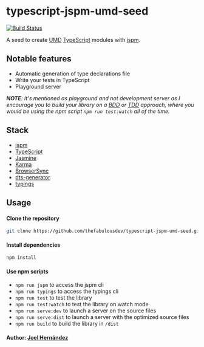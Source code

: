 # typescript-jspm-umd-seed
[![Build Status](https://travis-ci.org/thefabulousdev/typescript-jspm-umd-seed.svg?branch=master)](https://travis-ci.org/thefabulousdev/typescript-jspm-umd-seed)

A seed to create [UMD](https://github.com/umdjs/umd) [TypeScript](https://www.typescriptlang.org/) modules with [jspm](http://jspm.io/).

## Notable features

* Automatic generation of type declarations file
* Write your tests in TypeScript
* Playground server

***NOTE**: It's mentioned as playground and not development server as I encourage you to build your library on a [BDD](https://en.wikipedia.org/wiki/Behavior-driven_development) or [TDD](https://en.wikipedia.org/wiki/Test-driven_development) approach, where you would be using the npm script `npm run test:watch` all of the time.*

## Stack

* [jspm](http://jspm.io/)
* [TypeScript](https://www.typescriptlang.org/)
* [Jasmine](https://jasmine.github.io/)
* [Karma](https://karma-runner.github.io)
* [BrowserSync](https://www.browsersync.io/)
* [dts-generator](https://github.com/SitePen/dts-generator)
* [typings](https://github.com/typings/typings)

## Usage

#### Clone the repository

``` sh
git clone https://github.com/thefabulousdev/typescript-jspm-umd-seed.git
```

#### Install dependencies

``` sh
npm install
```

#### Use npm scripts

* `npm run jspm` to access the jspm cli
* `npm run typings` to access the typings cli
* `npm run test` to test the library
* `npm run test:watch` to test the library on watch mode
* `npm run serve:dev` to launch a server on the source files
* `npm run serve:dist` to launch a server with the optimized source files
* `npm run build` to build the library in `/dist`

#### Author: [Joel Hernández](https://github.com/thefabulousdev)

